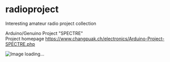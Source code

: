 # radioproject  
Interesting amateur radio project collection  

Arduino/Genuino Project "SPECTRE"  
Project homepage https://www.changpuak.ch/electronics/Arduino-Project-SPECTRE.php  

![Image loading...](https://www.changpuak.ch/electronics/Arduino/SPECTRE/SPECTRE-003.jpg)  
